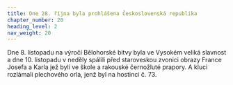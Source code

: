 ```yaml
---
title: Dne 28. října byla prohlášena Československá republika
chapter_number: 20
heading_level: 2
nav_weight: 20
---
```



Dne 8. listopadu na výročí Bělohorské bitvy byla ve Vysokém veliká slavnost a dne 10. listopadu
v neděly spálili před staroveskou zvonici obrazy France Josefa a Karla jež byli ve škole a rakouské
černožluté prapory. A kluci rozlámali plechového orla, jenž byl na hostinci č. 73.

